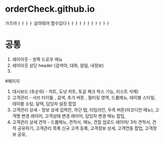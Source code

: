 # orderCheck.github.io

가즈아ㅏㅏㅏㅏ 살려줘어 할수있다ㅏㅏㅏㅏㅏㅏㅏㅏㅏㅏㅏ

# 공통 
1. 레이아웃 - 왼쪽 드로우 메뉴
2. 레이아웃 상단 header  (검색어, 대화, 알림, 내정보)
3. 
#페이지 
1. 대시보드 (후순위) - 차트, 도넛 차트, 토글 체크 박스 기능, 리스트 삭제)
2. 고객관리 - 서브 타이틀 , 검색, 추가 버튼 , 필터링 영역, 드롭메뉴, 테이블 스타일, 테이블 소팅, 달력, 담당자 설정 팝업
3. 고객관리 상세 - 정보 상세 입력란, 하단 탭, 타임라인, 우측 버튼(아코디언 메뉴), 고객명 변경 레이어, 고객상태 변경 레이어, 담당자 변경 메뉴 팝업, 
4. 고객관리 상세 견적 - 드롭메뉴, 견적서, 메뉴, 견접 업로드 레이어/ 3차 견적서, 견적 공유하기, 고객관리 목록 신규 고객 등록, 고객정보 상세, 고객연동 팝업,  고객정보 공유, 
